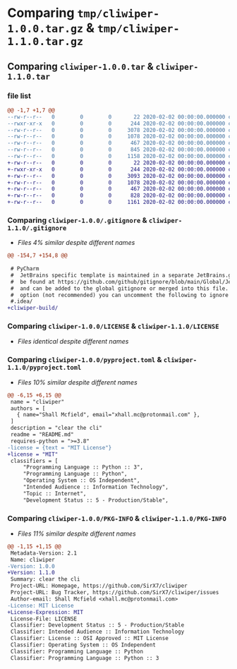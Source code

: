 # Comparing `tmp/cliwiper-1.0.0.tar.gz` & `tmp/cliwiper-1.1.0.tar.gz`

## Comparing `cliwiper-1.0.0.tar` & `cliwiper-1.1.0.tar`

### file list

```diff
@@ -1,7 +1,7 @@
--rw-r--r--   0        0        0       22 2020-02-02 00:00:00.000000 cliwiper-1.0.0/cliwiper/__init__.py
--rwxr-xr-x   0        0        0      244 2020-02-02 00:00:00.000000 cliwiper-1.0.0/cliwiper/__main__.py
--rw-r--r--   0        0        0     3078 2020-02-02 00:00:00.000000 cliwiper-1.0.0/.gitignore
--rw-r--r--   0        0        0     1078 2020-02-02 00:00:00.000000 cliwiper-1.0.0/LICENSE
--rw-r--r--   0        0        0      467 2020-02-02 00:00:00.000000 cliwiper-1.0.0/README.md
--rw-r--r--   0        0        0      845 2020-02-02 00:00:00.000000 cliwiper-1.0.0/pyproject.toml
--rw-r--r--   0        0        0     1158 2020-02-02 00:00:00.000000 cliwiper-1.0.0/PKG-INFO
+-rw-r--r--   0        0        0       22 2020-02-02 00:00:00.000000 cliwiper-1.1.0/cliwiper/__init__.py
+-rwxr-xr-x   0        0        0      244 2020-02-02 00:00:00.000000 cliwiper-1.1.0/cliwiper/cliwiper.py
+-rw-r--r--   0        0        0     3093 2020-02-02 00:00:00.000000 cliwiper-1.1.0/.gitignore
+-rw-r--r--   0        0        0     1078 2020-02-02 00:00:00.000000 cliwiper-1.1.0/LICENSE
+-rw-r--r--   0        0        0      467 2020-02-02 00:00:00.000000 cliwiper-1.1.0/README.md
+-rw-r--r--   0        0        0      828 2020-02-02 00:00:00.000000 cliwiper-1.1.0/pyproject.toml
+-rw-r--r--   0        0        0     1161 2020-02-02 00:00:00.000000 cliwiper-1.1.0/PKG-INFO
```

### Comparing `cliwiper-1.0.0/.gitignore` & `cliwiper-1.1.0/.gitignore`

 * *Files 4% similar despite different names*

```diff
@@ -154,7 +154,8 @@
 
 # PyCharm
 #  JetBrains specific template is maintained in a separate JetBrains.gitignore that can
 #  be found at https://github.com/github/gitignore/blob/main/Global/JetBrains.gitignore
 #  and can be added to the global gitignore or merged into this file.  For a more nuclear
 #  option (not recommended) you can uncomment the following to ignore the entire idea folder.
 #.idea/
+cliwiper-build/
```

### Comparing `cliwiper-1.0.0/LICENSE` & `cliwiper-1.1.0/LICENSE`

 * *Files identical despite different names*

### Comparing `cliwiper-1.0.0/pyproject.toml` & `cliwiper-1.1.0/pyproject.toml`

 * *Files 10% similar despite different names*

```diff
@@ -6,15 +6,15 @@
 name = "cliwiper"
 authors = [
   { name="Shall Mcfield", email="xhall.mc@protonmail.com" },
 ]
 description = "clear the cli"
 readme = "README.md"
 requires-python = ">=3.8"
-license = {text = "MIT License"}
+license = "MIT"
 classifiers = [
     "Programming Language :: Python :: 3",
     "Programming Language :: Python",
     "Operating System :: OS Independent",
     "Intended Audience :: Information Technology",
     "Topic :: Internet",
     "Development Status :: 5 - Production/Stable",
```

### Comparing `cliwiper-1.0.0/PKG-INFO` & `cliwiper-1.1.0/PKG-INFO`

 * *Files 11% similar despite different names*

```diff
@@ -1,15 +1,15 @@
 Metadata-Version: 2.1
 Name: cliwiper
-Version: 1.0.0
+Version: 1.1.0
 Summary: clear the cli
 Project-URL: Homepage, https://github.com/SirX7/cliwiper
 Project-URL: Bug Tracker, https://github.com/SirX7/cliwiper/issues
 Author-email: Shall Mcfield <xhall.mc@protonmail.com>
-License: MIT License
+License-Expression: MIT
 License-File: LICENSE
 Classifier: Development Status :: 5 - Production/Stable
 Classifier: Intended Audience :: Information Technology
 Classifier: License :: OSI Approved :: MIT License
 Classifier: Operating System :: OS Independent
 Classifier: Programming Language :: Python
 Classifier: Programming Language :: Python :: 3
```

